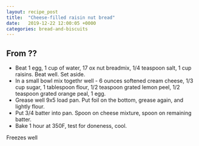 ```yaml
---
layout: recipe_post
title:  "Cheese-filled raisin nut bread"
date:   2019-12-22 12:00:05 +0000
categories: bread-and-biscuits
---
```


## From ??
* Beat 1 egg, 1 cup of water, 17 ox nut breadmix, 1/4 teaspoon salt, 1 cup raisins. Beat well. Set aside.
* In a small bowl mix togethr well - 6 ounces softened cream cheese, 1/3 cup sugar, 1 tablespoon flour, 1/2 teaspoon grated lemon peel, 1/2 teaspoon grated orange peal, 1 egg.
* Grease well 9x5 load pan. Put foil on the bottom, grease again, and lightly flour.
* Put 3/4 batter into pan. Spoon on cheese mixture, spoon on remaining batter.
* Bake 1 hour at 350F, test for doneness, cool.

Freezes well

